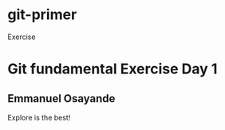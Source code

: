 # git-primer
Exercise

# Git fundamental Exercise Day 1

## Emmanuel Osayande



Explore is the best!
